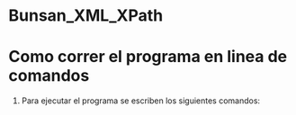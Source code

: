 # Bunsan_XML_XPath

# Como correr el programa en linea de comandos

1. Para ejecutar el programa se escriben los siguientes comandos: 



